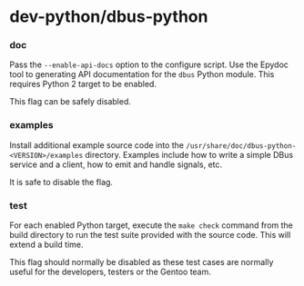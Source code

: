 # dev-python/dbus-python

### doc
Pass the `--enable-api-docs` option to the configure script. Use the Epydoc tool to generating API documentation for the `dbus` Python module. This requires Python 2 target to be enabled.

This flag can be safely disabled.

### examples
Install additional example source code into the `/usr/share/doc/dbus-python-<VERSION>/examples` directory. Examples include how to write a simple DBus service and a client, how to emit and handle signals, etc.

It is safe to disable the flag.

### test
For each enabled Python target, execute the `make check` command from the build directory to run the test suite provided with the source code. This will extend a build time.

This flag should normally be disabled as these test cases are normally useful for the developers, testers or the Gentoo team.
